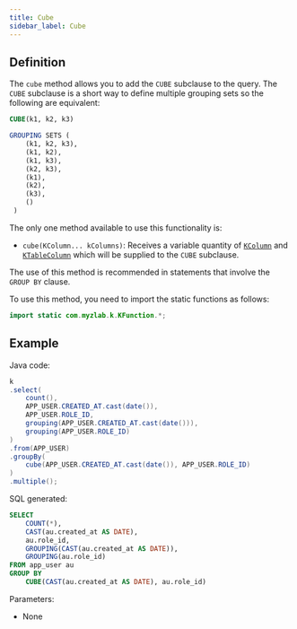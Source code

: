 ```yaml
---
title: Cube
sidebar_label: Cube
---
```


## Definition

The `cube` method allows you to add the `CUBE` subclause to the query. The `CUBE` subclause is a short way to define multiple grouping sets so the following are equivalent:

```sql
CUBE(k1, k2, k3) 

GROUPING SETS (
    (k1, k2, k3), 
    (k1, k2),
    (k1, k3),
    (k2, k3),
    (k1),
    (k2),
    (k3), 
    ()
 ) 
```

The only one method available to use this functionality is:

- `cube(KColumn... kColumns)`: Receives a variable quantity of [`KColumn`](/docs/misc/select-list-values#2-kcolumn) and [`KTableColumn`](/docs/misc/select-list-values#1-ktablecolumn) which will be supplied to the `CUBE` subclause.

The use of this method is recommended in statements that involve the `GROUP BY` clause.

To use this method, you need to import the static functions as follows:

```java
import static com.myzlab.k.KFunction.*;
```

## Example

Java code:

```java
k
.select(
    count(),
    APP_USER.CREATED_AT.cast(date()),
    APP_USER.ROLE_ID,
    grouping(APP_USER.CREATED_AT.cast(date())),
    grouping(APP_USER.ROLE_ID)
)
.from(APP_USER)
.groupBy(
    cube(APP_USER.CREATED_AT.cast(date()), APP_USER.ROLE_ID)
)
.multiple();
```

SQL generated:

```sql
SELECT
    COUNT(*),
    CAST(au.created_at AS DATE),
    au.role_id,
    GROUPING(CAST(au.created_at AS DATE)),
    GROUPING(au.role_id)
FROM app_user au
GROUP BY 
    CUBE(CAST(au.created_at AS DATE), au.role_id)
```

Parameters:

- None